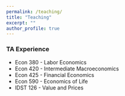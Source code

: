 ```yaml
---
permalink: /teaching/
title: "Teaching"
excerpt: ""
author_profile: true
---
```

### TA Experience
* Econ 380 - Labor Economics
* Econ 420 - Intermediate Macroeconomics
* Econ 425 - Financial Economics
* Econ 590 - Economics of Life
* IDST 126 - Value and Prices